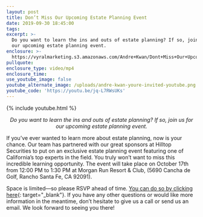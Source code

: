 ```yaml
---
layout: post
title: Don’t Miss Our Upcoming Estate Planning Event
date: 2019-09-30 18:45:00
tags:
excerpt: >-
  Do you want to learn the ins and outs of estate planning? If so, join us for
  our upcoming estate planning event.
enclosure: >-
  https://vyralmarketing.s3.amazonaws.com/Andre+Kwan/Dont+Miss+Our+Upcoming+Estate+Planning+Event.mp4
pullquote:
enclosure_type: video/mp4
enclosure_time:
use_youtube_image: false
youtube_alternate_image: /uploads/andre-kwan-youre-invited-youtube.png
youtube_code: 'https://youtu.be/jq-L7RWsUKs'
---
```


{% include youtube.html %}

<p style="text-align: center;"><em>Do you want to learn the ins and outs of estate planning? If so, join us for our upcoming estate planning event.</em></p>

If you’ve ever wanted to learn more about estate planning, now is your chance. Our team has partnered with our great sponsors at Hilltop Securities to put on an exclusive estate planning event featuring one of California’s top experts in the field. You truly won’t want to miss this incredible learning opportunity. The event will take place on October 17th from 12:00 PM to 1:30 PM at Morgan Run Resort & Club, (5690 Cancha de Golf, Rancho Santa Fe, CA 92091).

Space is limited—so please RSVP ahead of time. [You can do so by clicking here](https://www.eventbrite.com/e/hilltop-securities-socalprimelending-estate-planning-seminar-tickets-74888803427){: target="_blank"}. If you have any other questions or would like more information in the meantime, don’t hesitate to give us a call or send us an email. We look forward to seeing you there\!
